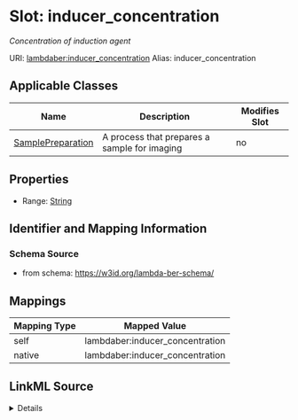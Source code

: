 

# Slot: inducer_concentration 


_Concentration of induction agent_





URI: [lambdaber:inducer_concentration](https://w3id.org/lambda-ber-schema/inducer_concentration)
Alias: inducer_concentration

<!-- no inheritance hierarchy -->





## Applicable Classes

| Name | Description | Modifies Slot |
| --- | --- | --- |
| [SamplePreparation](SamplePreparation.md) | A process that prepares a sample for imaging |  no  |






## Properties

* Range: [String](String.md)




## Identifier and Mapping Information






### Schema Source


* from schema: https://w3id.org/lambda-ber-schema/




## Mappings

| Mapping Type | Mapped Value |
| ---  | ---  |
| self | lambdaber:inducer_concentration |
| native | lambdaber:inducer_concentration |




## LinkML Source

<details>
```yaml
name: inducer_concentration
description: Concentration of induction agent
from_schema: https://w3id.org/lambda-ber-schema/
rank: 1000
alias: inducer_concentration
owner: SamplePreparation
domain_of:
- SamplePreparation
range: string

```
</details>